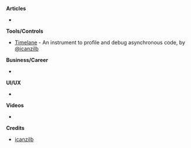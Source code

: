 
**Articles**

* 

**Tools/Controls**

* [Timelane](http://timelane.tools) - An instrument to profile and debug asynchronous code, by [@icanzilb](https://twitter.com/icanzilb)


**Business/Career**

* 

**UI/UX**

* 

**Videos**

* 

**Credits**

* [icanzilb](https://github.com/icanzilb)

